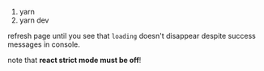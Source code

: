 1. yarn
2. yarn dev

refresh page until you see that `loading` doesn't disappear despite success messages in console.

note that **react strict mode must be off**!